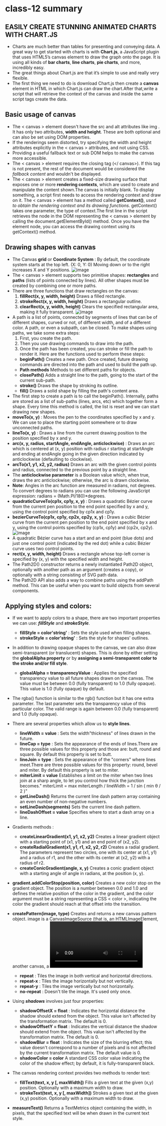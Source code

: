 # class-12 summary
## EASILY CREATE STUNNING ANIMATED CHARTS WITH CHART.JS
* Charts are much better than tables for presenting and conveying data. A great way to get started with charts is with **Chart.js**, a JavaScript plugin that uses HTML5’s canvas element to draw the graph onto the page. It is using all kinds of **bar charts**, **line charts**, **pie charts**, and more, incredibly easy.
* The great things about Chart.js are that it’s simple to use and really very flexible. 
* The first thing we need to do is download Chart.js then create a **canvas** element in HTML in which Chart.js can draw the chart.After that,write a script that will retrieve the context of the canvas and inside the same script tags create the data.

## Basic usage of canvas
* The < canvas >  element doesn't have the src and alt attributes like img . It has only two attributes, **width and height**. These are both optional and can also be set using DOM properties.
* If  the renderings seem distorted, try specifying the width and height attributes explicitly in the < canvas > attributes, and not using CSS.
* Providing a useful fallback text or sub DOM helps to make the canvas more accessible.
* The < canvas > element requires the closing tag (</ canvas>). If this tag is not present, the rest of the document would be considered the *fallback content* and wouldn't be displayed.
* The < canvas > element creates a fixed-size drawing surface that exposes one or more **rendering contexts**, which are used to create and manipulate the content shown.The canvas is initially blank. To display something, a script first needs to access the rendering context and draw on it. The < canvas > element has a method called **getContext()**, *used to obtain the rendering context and its drawing functions*. getContext() takes one parameter, the type of context.The first line in the script retrieves the node in the DOM representing the < canvas > element by calling the document.getElementById() method. Once you have the element node, you can access the drawing context using its getContext() method.

## Drawing shapes with canvas
* The Canvas **grid** or **Coordinate System** : By default, the coordinate system starts at the top left. (X: 0, Y: 0) Moving down or to the right increases X and Y positions.
![image](https://miro.medium.com/max/496/1*EzQInO6LWjYDwTMpnLSyBg.gif)
* The < canvas > element supports two primitive shapes: **rectangles** and **paths** (lists of points connected by lines). All other shapes must be created by combining one or more paths.
* There are three functions that draw rectangles on the canvas:
  1. **fillRect(x, y, width, height)** Draws a filled rectangle.
  2. **strokeRect(x, y, width, height)** Draws a rectangular outline.
  3. **clearRect(x, y, width, height)** Clears the specified rectangular area, making it fully transparent.
![image](https://miro.medium.com/max/301/1*RSWSfbD1TldLFRHr8Gu5aA.jpeg)
* A path is a list of points, connected by segments of lines that can be of different shapes, curved or not, of different width, and of a different color. A path, or even a subpath, can be closed. To make shapes using paths, we take some extra steps: 
  1. First, you create the path.
  2. Then you use drawing commands to draw into the path.
  3. Once the path has been created, you can stroke or fill the path to render it. Here are the functions used to perform these steps:
  - **beginPath()** Creates a new path. Once created, future drawing commands are directed into the path and used to build the path up.
  - **Path methods** Methods to set different paths for objects.
  - **closePath()** Adds a straight line to the path, going to the start of the current sub-path.
  - **stroke()** Draws the shape by stroking its outline.
  - **fill()** Draws a solid shape by filling the path's content area.
* The first step to create a path is to call the beginPath(). Internally, paths are stored as a list of sub-paths (lines, arcs, etc) which together form a shape. Every time this method is called, the list is reset and we can start drawing new shapes.
* **moveTo(x, y)** : Moves the pen to the coordinates specified by x and y. We can use to place the starting point somewhere or to draw unconnected paths. 
* **lineTo(x, y)** : Draws a line from the current drawing position to the position specified by x and y.
* **arc(x, y, radius, startAngle, endAngle, anticlockwise)** : Draws an arc which is centered at (x, y) position with radius r starting at startAngle and ending at endAngle going in the given direction indicated by anticlockwise (defaulting to clockwise).
* **arcTo(x1, y1, x2, y2, radius)** Draws an arc with the given control points and radius, connected to the previous point by a straight line.
* The **anticlockwise parameter** is a Boolean value which, when true, draws the arc anticlockwise; otherwise, the arc is drawn clockwise.
* **Note**: Angles in the arc function are measured in radians, not degrees. To convert degrees to radians you can use the following JavaScript expression: radians = (Math.PI/180)*degrees.
* **quadraticCurveTo(cp1x, cp1y, x, y)** : Draws a quadratic Bézier curve from the current pen position to the end point specified by x and y, using the control point specified by cp1x and cp1y.
* **bezierCurveTo(cp1x, cp1y, cp2x, cp2y, x, y)** : Draws a cubic Bézier curve from the current pen position to the end point specified by x and y, using the control points specified by (cp1x, cp1y) and (cp2x, cp2y).
![image](https://developer.mozilla.org/en-US/docs/Web/API/Canvas_API/Tutorial/Drawing_shapes/canvas_curves.png)
* A quadratic Bézier curve has a start and an end point (blue dots) and just one control point (indicated by the red dot) while a cubic Bézier curve uses two control points.
* **rect(x, y, width, height)** Draws a rectangle whose top-left corner is specified by (x, y) with the specified width and height.
* The Path2D() constructor returns a newly instantiated Path2D object, optionally with another path as an argument (creates a copy), or optionally with a string consisting of SVG path data.
* The Path2D API also adds a way to combine paths using the addPath method. This can be useful when you want to build objects from several components.

## Applying styles and colors:
*  If we want to apply colors to a shape, there are two important properties we can use: ***fillStyle*** and ***strokeStyle***.
   - **fillStyle = color'string'** : Sets the style used when filling shapes.
   - **strokeStyle = color'string'** : Sets the style for shapes' outlines.
* In addition to drawing opaque shapes to the canvas, we can also draw semi-transparent (or translucent) shapes. This is done by either setting the **globalAlpha property** or by **assigning a semi-transparent color to the stroke and/or fill style**.
   - **globalAlpha = transparencyValue** : Applies the specified transparency value to all future shapes drawn on the canvas. The value must be between 0.0 (fully transparent) to 1.0 (fully opaque). This value is 1.0 (fully opaque) by default.
* The rgba() function is similar to the rgb() function but it has one extra parameter. The last parameter sets the transparency value of this particular color. The valid range is again between 0.0 (fully transparent) and 1.0 (fully opaque).

* There are several properties which allow us to **style lines**.
  - **lineWidth = value** : Sets the width"thickness" of lines drawn in the future.
  - **lineCap = type** :  Sets the appearance of the ends of lines.There are three possible values for this property and those are: butt, round and square. By default this property is set to butt.
  - **lineJoin = type** :  Sets the appearance of the "corners" where lines meet.There are three possible values for this property: round, bevel and miter. By default this property is set to miter. 
  - **miterLimit = value** Establishes a limit on the miter when two lines join at a sharp angle, to let you control how thick the junction becomes." miterLimit = max miterLength / lineWidth = 1 / sin ( min θ / 2 )"
  - **getLineDash()** Returns the current line dash pattern array containing an even number of non-negative numbers.
  - **setLineDash(segments)** Sets the current line dash pattern.
  - **lineDashOffset = value** Specifies where to start a dash array on a line.
* Gradients methods : 
  - **createLinearGradient(x1, y1, x2, y2)** Creates a linear gradient object with a starting point of (x1, y1) and an end point of (x2, y2).
  - **createRadialGradient(x1, y1, r1, x2, y2, r2)** Creates a radial gradient. The parameters represent two circles, one with its center at (x1, y1) and a radius of r1, and the other with its center at (x2, y2) with a radius of r2.
  - **createConicGradient(angle, x, y)** Creates a conic gradient object with a starting angle of angle in radians, at the position (x, y).
* **gradient.addColorStop(position, color)**  Creates a new color stop on the gradient object. The position is a number between 0.0 and 1.0 and defines the relative position of the color in the gradient, and the color argument must be a string representing a CSS < color >, indicating the color the gradient should reach at that offset into the transition.
* **createPattern(image, type)** Creates and returns a new canvas pattern object. image is a CanvasImageSource (that is, an HTMLImageElement, another canvas, a <video> element, or the like. type is a string indicating how to use the image.The type specifies how to use the image in order to create the pattern, and must be one of the following string values:
  - **repeat** : Tiles the image in both vertical and horizontal directions.
  - **repeat-x** : Tiles the image horizontally but not vertically.
  - **repeat-y** : Tiles the image vertically but not horizontally.
  - **no-repeat** : Doesn't tile the image. It's used only once.
* Using ***shadows*** involves just four properties:
  - **shadowOffsetX = float** : Indicates the horizontal distance the shadow should extend from the object. This value isn't affected by the transformation matrix. The default is 0.
  - **shadowOffsetY = float** : Indicates the vertical distance the shadow should extend from the object. This value isn't affected by the transformation matrix. The default is 0.
  - **shadowBlur = float** : Indicates the size of the blurring effect; this value doesn't correspond to a number of pixels and is not affected by the current transformation matrix. The default value is 0.
  - **shadowColor = color** A standard CSS color value indicating the color of the shadow effect; by default, it is fully-transparent black.
* The canvas rendering context provides two methods to render text:
  - **fillText(text, x, y [, maxWidth])** Fills a given text at the given (x,y) position. Optionally with a maximum width to draw.
  - **strokeText(text, x, y [, maxWidth])** Strokes a given text at the given (x,y) position. Optionally with a maximum width to draw.
* **measureText()** Returns a TextMetrics object containing the width, in pixels, that the specified text will be when drawn in the current text style.
